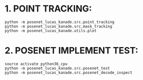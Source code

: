 # 1. POINT TRACKING:
```
python -m posenet_lucas_kanade.src.point_tracking
python -m posenet_lucas_kanade.src.mask_tracking
python -m posenet_lucas_kanade.utils.plot
```

# 2. POSENET IMPLEMENT TEST:
```
source activate python36_cpu  
python -m posenet_lucas_kanade.src.posenet_test
python -m posenet_lucas_kanade.src.posenet_decode_inspect
```
